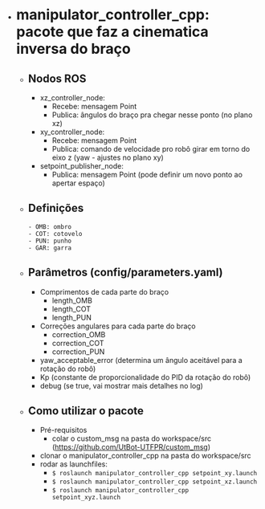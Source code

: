 - # manipulator_controller_cpp: pacote que faz a cinematica inversa do braço

  - ## Nodos ROS
    - xz_controller_node: 
      - Recebe: mensagem Point
      - Publica: ângulos do braço pra chegar nesse ponto (no plano xz)
    - xy_controller_node: 
      - Recebe: mensagem Point
      - Publica: comando de velocidade pro robô girar em torno do eixo z (yaw - ajustes no plano xy)
    - setpoint_publisher_node: 
      - Publica: mensagem Point (pode definir um novo ponto ao apertar espaço)
    
  - ## Definições
    ```
    - OMB: ombro
    - COT: cotovelo
    - PUN: punho
    - GAR: garra
    ```

  - ## Parâmetros (config/parameters.yaml)
    - Comprimentos de cada parte do braço 
      -  length_OMB 
      -  length_COT
      -  length_PUN
    - Correções angulares para cada parte do braço
      - correction_OMB
      - correction_COT
      - correction_PUN
    - yaw_acceptable_error (determina um ângulo aceitável para a rotação do robô)
    - Kp (constante de proporcionalidade do PID da rotação do robô)
    - debug (se true, vai mostrar mais detalhes no log)

  - ## Como utilizar o pacote
    - Pré-requisitos
      - colar o custom_msg na pasta do workspace/src (https://github.com/UtBot-UTFPR/custom_msg) 
    - clonar o manipulator_controller_cpp na pasta do workspace/src
    - rodar as launchfiles:
      - ```$ roslaunch manipulator_controller_cpp setpoint_xy.launch```
      - ```$ roslaunch manipulator_controller_cpp setpoint_xz.launch```
      - ```$ roslaunch manipulator_controller_cpp setpoint_xyz.launch```
